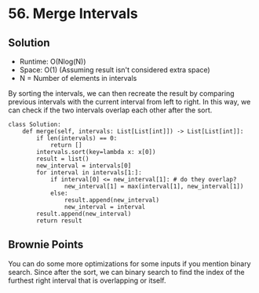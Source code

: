 # 56. Merge Intervals

## Solution
- Runtime: O(Nlog(N))
- Space: O(1) (Assuming result isn't considered extra space)
- N = Number of elements in intervals

By sorting the intervals, we can then recreate the result by comparing previous intervals with the current interval from left to right.
In this way, we can check if the two intervals overlap each other after the sort.

```
class Solution:
    def merge(self, intervals: List[List[int]]) -> List[List[int]]:
        if len(intervals) == 0:
            return []
        intervals.sort(key=lambda x: x[0])
        result = list()
        new_interval = intervals[0]
        for interval in intervals[1:]:
            if interval[0] <= new_interval[1]: # do they overlap?
                new_interval[1] = max(interval[1], new_interval[1])
            else:
                result.append(new_interval)
                new_interval = interval
        result.append(new_interval)
        return result
```

## Brownie Points
You can do some more optimizations for some inputs if you mention binary search.
Since after the sort, we can binary search to find the index of the furthest right interval that is overlapping or itself.
